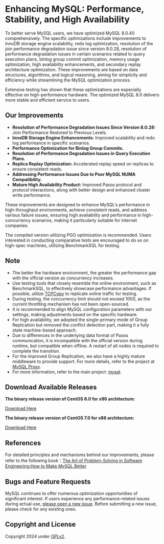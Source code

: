 # Enhancing MySQL: Performance, Stability, and High Availability

To better serve MySQL users, we have optimized MySQL 8.0.40 comprehensively. The specific optimizations include improvements to InnoDB storage engine scalability, redo log optimization, resolution of the join performance degradation issue since version 8.0.28, resolution of performance degradation issues in certain scenarios related to query execution plans, binlog group commit optimization, memory usage optimization, high availability enhancements, and secondary replay architecture optimization. These improvements are based on data structures, algorithms, and logical reasoning, aiming for simplicity and efficiency while streamlining the MySQL optimization process. 

Extensive testing has shown that these optimizations are especially effective on high-performance hardware. The optimized MySQL 8.0 delivers more stable and efficient service to users. 

## Our Improvements

- **Resolution of Performance Degradation Issues Since Version 8.0.28:** Join Performance Restored to Previous Levels.
- **InnoDB Storage Engine Enhancements:** Improved scalability and redo log performance in specific scenarios.
- **Performance Optimization for Binlog Group Commits.**
- **Resolution of Performance Degradation Issues in Query Execution Plans.**
- **Replica Replay Optimization:** Accelerated replay speed on replicas to ensure consistent reads.
- **Addressing Performance Issues Due to Poor MySQL NUMA Compatibility.**
- **Mature High Availability Product:** Improved Paxos protocol and protocol interactions, along with better design and enhanced cluster write performance.

These improvements are designed to enhance MySQL’s performance in high-throughput environments, achieve consistent reads, and address various failure issues, ensuring high availability and performance in high-concurrency scenarios, making it particularly suitable for internet companies.

The compiled version utilizing PGO optimization is recommended. Users interested in conducting comparative tests are encouraged to do so on high-spec machines, utilizing BenchmarkSQL for testing.

## Note

- The better the hardware environment, the greater the performance gap with the official version as concurrency increases.
- Use testing tools that closely resemble the online environment, such as BenchmarkSQL, to effectively showcase performance advantages. If possible, utilize [TCPCopy](https://github.com/session-replay-tools/tcpcopy) to replicate online traffic for testing.
- During testing, the concurrency limit should not exceed 1000, as the current throttling mechanism has not been open-sourced.
- It is recommended to align MySQL configuration parameters with our settings, making adjustments based on the specific hardware.
- For high availability, we adopted the single-primary mode of Group Replication but removed the conflict detection part, making it a fully state machine-based approach.
- Due to differences in the underlying data format of Paxos communication, it is incompatible with the official version during runtime, but compatible when offline. A restart of all nodes is required to complete the transition.
- For the improved Group Replication, we also have a highly mature middleware to provide support. For more details, refer to the project at [MySQL Proxy](https://github.com/advancedmysql/mysql-proxy).
- For more information, refer to the main project: [mysql](https://github.com/advancedmysql/mysql).

## Download Available Releases

**The binary release version of CentOS 8.0 for x86 architecture:**

[Download Here](https://github.com/advancedmysql/mysql-8.0.40/releases/download/mysql-8.0.40-v2.0/mysql-8.0.40-v2-for-centos8.tar.gz)  

**The binary release version of CentOS 7.0 for x86 architecture:**

[Download Here](https://github.com/advancedmysql/mysql-8.0.40/releases/download/mysql-8.0.40-v2.0/mysql-8.0.40-v2-for-centos7.tar.gz)  

## References

For detailed principles and mechanisms behind our improvements, please refer to the following book：[The Art of Problem-Solving in Software Engineering:How to Make MySQL Better](https://advancedmysql.github.io/The-Art-of-Problem-Solving-in-Software-Engineering_How-to-Make-MySQL-Better/)

## Bugs and Feature Requests

MySQL continues to offer numerous optimization opportunities of significant interest. If users experience any performance-related issues during actual use, [please open a new issue](https://github.com/advancedmysql/mysql-8.0.40/issues). Before submitting a new issue, please check for any existing ones.

## Copyright and License

Copyright 2024 under [GPLv2](LICENSE).
